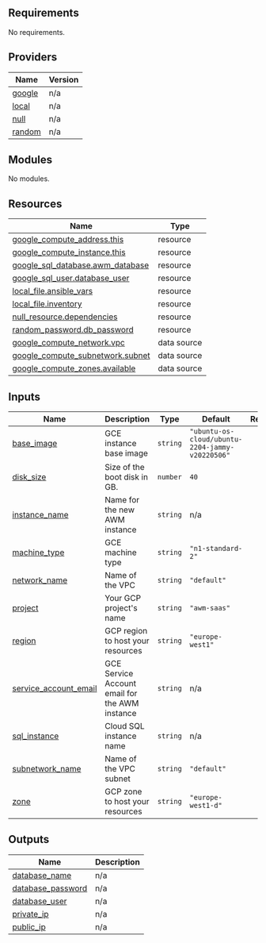 ## Requirements

No requirements.

## Providers

| Name | Version |
|------|---------|
| <a name="provider_google"></a> [google](#provider\_google) | n/a |
| <a name="provider_local"></a> [local](#provider\_local) | n/a |
| <a name="provider_null"></a> [null](#provider\_null) | n/a |
| <a name="provider_random"></a> [random](#provider\_random) | n/a |

## Modules

No modules.

## Resources

| Name | Type |
|------|------|
| [google_compute_address.this](https://registry.terraform.io/providers/hashicorp/google/latest/docs/resources/compute_address) | resource |
| [google_compute_instance.this](https://registry.terraform.io/providers/hashicorp/google/latest/docs/resources/compute_instance) | resource |
| [google_sql_database.awm_database](https://registry.terraform.io/providers/hashicorp/google/latest/docs/resources/sql_database) | resource |
| [google_sql_user.database_user](https://registry.terraform.io/providers/hashicorp/google/latest/docs/resources/sql_user) | resource |
| [local_file.ansible_vars](https://registry.terraform.io/providers/hashicorp/local/latest/docs/resources/file) | resource |
| [local_file.inventory](https://registry.terraform.io/providers/hashicorp/local/latest/docs/resources/file) | resource |
| [null_resource.dependencies](https://registry.terraform.io/providers/hashicorp/null/latest/docs/resources/resource) | resource |
| [random_password.db_password](https://registry.terraform.io/providers/hashicorp/random/latest/docs/resources/password) | resource |
| [google_compute_network.vpc](https://registry.terraform.io/providers/hashicorp/google/latest/docs/data-sources/compute_network) | data source |
| [google_compute_subnetwork.subnet](https://registry.terraform.io/providers/hashicorp/google/latest/docs/data-sources/compute_subnetwork) | data source |
| [google_compute_zones.available](https://registry.terraform.io/providers/hashicorp/google/latest/docs/data-sources/compute_zones) | data source |

## Inputs

| Name | Description | Type | Default | Required |
|------|-------------|------|---------|:--------:|
| <a name="input_base_image"></a> [base\_image](#input\_base\_image) | GCE instance base image | `string` | `"ubuntu-os-cloud/ubuntu-2204-jammy-v20220506"` | no |
| <a name="input_disk_size"></a> [disk\_size](#input\_disk\_size) | Size of the boot disk in GB. | `number` | `40` | no |
| <a name="input_instance_name"></a> [instance\_name](#input\_instance\_name) | Name for the new AWM instance | `string` | n/a | yes |
| <a name="input_machine_type"></a> [machine\_type](#input\_machine\_type) | GCE machine type | `string` | `"n1-standard-2"` | no |
| <a name="input_network_name"></a> [network\_name](#input\_network\_name) | Name of the VPC | `string` | `"default"` | no |
| <a name="input_project"></a> [project](#input\_project) | Your GCP project's name | `string` | `"awm-saas"` | no |
| <a name="input_region"></a> [region](#input\_region) | GCP region to host your resources | `string` | `"europe-west1"` | no |
| <a name="input_service_account_email"></a> [service\_account\_email](#input\_service\_account\_email) | GCE Service Account email for the AWM instance | `string` | n/a | yes |
| <a name="input_sql_instance"></a> [sql\_instance](#input\_sql\_instance) | Cloud SQL instance name | `string` | n/a | yes |
| <a name="input_subnetwork_name"></a> [subnetwork\_name](#input\_subnetwork\_name) | Name of the VPC subnet | `string` | `"default"` | no |
| <a name="input_zone"></a> [zone](#input\_zone) | GCP zone to host your resources | `string` | `"europe-west1-d"` | no |

## Outputs

| Name | Description |
|------|-------------|
| <a name="output_database_name"></a> [database\_name](#output\_database\_name) | n/a |
| <a name="output_database_password"></a> [database\_password](#output\_database\_password) | n/a |
| <a name="output_database_user"></a> [database\_user](#output\_database\_user) | n/a |
| <a name="output_private_ip"></a> [private\_ip](#output\_private\_ip) | n/a |
| <a name="output_public_ip"></a> [public\_ip](#output\_public\_ip) | n/a |
